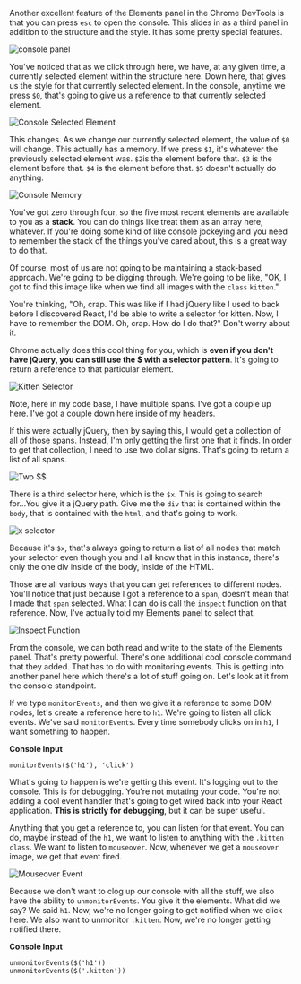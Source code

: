 Another excellent feature of the Elements panel in the Chrome DevTools is that you can press `esc` to open the console. This slides in as a third panel in addition to the structure and the style. It has some pretty special features.

![console panel](https://d2eip9sf3oo6c2.cloudfront.net/asciicasts/Debug%20the%20DOM%20in%20Chrome%20with%20the%20Devtools%20Elements%20Panel/original_misc-chrome-devtools-elements-console-integration/misc-chrome-devtools-elements-console-integration-console.png?1476906922)

You've noticed that as we click through here, we have, at any given time, a currently selected element within the structure here. Down here, that gives us the style for that currently selected element. In the console, anytime we press `$0`, that's going to give us a reference to that currently selected element.

![Console Selected Element](https://d2eip9sf3oo6c2.cloudfront.net/asciicasts/Debug%20the%20DOM%20in%20Chrome%20with%20the%20Devtools%20Elements%20Panel/original_misc-chrome-devtools-elements-console-integration/misc-chrome-devtools-elements-console-integration-console-selected-element.png?1476906922)

This changes. As we change our currently selected element, the value of `$0` will change. This actually has a memory. If we press `$1`, it's whatever the previously selected element was. `$2`is the element before that. `$3` is the element before that. `$4` is the element before that. `$5` doesn't actually do anything.

![Console Memory](https://d2eip9sf3oo6c2.cloudfront.net/asciicasts/Debug%20the%20DOM%20in%20Chrome%20with%20the%20Devtools%20Elements%20Panel/original_misc-chrome-devtools-elements-console-integration/misc-chrome-devtools-elements-console-integration-console-memory.png?1476906922)

You've got zero through four, so the five most recent elements are available to you as a **stack**. You can do things like treat them as an array here, whatever. If you're doing some kind of like console jockeying and you need to remember the stack of the things you've cared about, this is a great way to do that.

Of course, most of us are not going to be maintaining a stack-based approach. We're going to be digging through. We're going to be like, "OK, I got to find this image like when we find all images with the `class` `kitten`."

You're thinking, "Oh, crap. This was like if I had jQuery like I used to back before I discovered React, I'd be able to write a selector for kitten. Now, I have to remember the DOM. Oh, crap. How do I do that?" Don't worry about it.

Chrome actually does this cool thing for you, which is **even if you don't have jQuery, you can still use the $ with a selector pattern**. It's going to return a reference to that particular element.

![Kitten Selector](https://d2eip9sf3oo6c2.cloudfront.net/asciicasts/Debug%20the%20DOM%20in%20Chrome%20with%20the%20Devtools%20Elements%20Panel/original_misc-chrome-devtools-elements-console-integration/misc-chrome-devtools-elements-console-integration-console.png?1476906922)

Note, here in my code base, I have multiple spans. I've got a couple up here. I've got a couple down here inside of my headers.

If this were actually jQuery, then by saying this, I would get a collection of all of those spans. Instead, I'm only getting the first one that it finds. In order to get that collection, I need to use two dollar signs. That's going to return a list of all spans.

![Two $$](https://d2eip9sf3oo6c2.cloudfront.net/asciicasts/Debug%20the%20DOM%20in%20Chrome%20with%20the%20Devtools%20Elements%20Panel/original_misc-chrome-devtools-elements-console-integration/misc-chrome-devtools-elements-console-integration-two-dollar-signs.png?1476906923)

There is a third selector here, which is the `$x`. This is going to search for...You give it a jQuery path. Give me the `div` that is contained within the `body`, that is contained with the `html`, and that's going to work.

![x selector](https://d2eip9sf3oo6c2.cloudfront.net/asciicasts/Debug%20the%20DOM%20in%20Chrome%20with%20the%20Devtools%20Elements%20Panel/original_misc-chrome-devtools-elements-console-integration/misc-chrome-devtools-elements-console-integration-x-selector.png?1476906923)

Because it's `$x`, that's always going to return a list of all nodes that match your selector even though you and I all know that in this instance, there's only the one div inside of the body, inside of the HTML.

Those are all various ways that you can get references to different nodes. You'll notice that just because I got a reference to a `span`, doesn't mean that I made that `span` selected. What I can do is call the `inspect` function on that reference. Now, I've actually told my Elements panel to select that.

![Inspect Function](https://d2eip9sf3oo6c2.cloudfront.net/asciicasts/Debug%20the%20DOM%20in%20Chrome%20with%20the%20Devtools%20Elements%20Panel/original_misc-chrome-devtools-elements-console-integration/misc-chrome-devtools-elements-console-integration-console.png?1476906922)

From the console, we can both read and write to the state of the Elements panel. That's pretty powerful. There's one additional cool console command that they added. That has to do with monitoring events. This is getting into another panel here which there's a lot of stuff going on. Let's look at it from the console standpoint.

If we type `monitorEvents`, and then we give it a reference to some DOM nodes, let's create a reference here to `h1`. We're going to listen all click events. We've said `monitorEvents`. Every time somebody clicks on in `h1`, I want something to happen.

**Console Input**
```
monitorEvents($('h1'), 'click')
```

What's going to happen is we're getting this event. It's logging out to the console. This is for debugging. You're not mutating your code. You're not adding a cool event handler that's going to get wired back into your React application. **This is strictly for debugging**, but it can be super useful.

Anything that you get a reference to, you can listen for that event. You can do, maybe instead of the `h1`, we want to listen to anything with the `.kitten class`. We want to listen to `mouseover`. Now, whenever we get a `mouseover` image, we get that event fired.

![Mouseover Event](https://d2eip9sf3oo6c2.cloudfront.net/asciicasts/Debug%20the%20DOM%20in%20Chrome%20with%20the%20Devtools%20Elements%20Panel/original_misc-chrome-devtools-elements-console-integration/misc-chrome-devtools-elements-console-integration-console.png?1476906922)

Because we don't want to clog up our console with all the stuff, we also have the ability to `unmonitorEvents`. You give it the elements. What did we say? We said `h1`. Now, we're no longer going to get notified when we click here. We also want to unmonitor `.kitten`. Now, we're no longer getting notified there.

**Console Input**
```
unmonitorEvents($('h1'))
unmonitorEvents($('.kitten'))
```